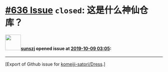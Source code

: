 # [\#636 Issue](https://github.com/komeiji-satori/Dress/issues/636) `closed`: 这是什么神仙仓库？

#### <img src="https://avatars.githubusercontent.com/u/42515298?u=f0439f79f1f1f178e188ed060bcc20b3e281f7bf&v=4" width="50">[sunszj](https://github.com/sunszj) opened issue at [2019-10-09 03:05](https://github.com/komeiji-satori/Dress/issues/636):






-------------------------------------------------------------------------------



[Export of Github issue for [komeiji-satori/Dress](https://github.com/komeiji-satori/Dress).]
